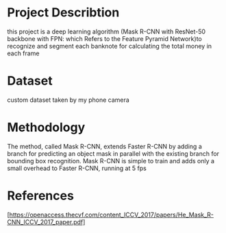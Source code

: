 # Project Describtion
this project is a deep learning algorithm (Mask R-CNN with ResNet-50 backbone with FPN: which Refers to the Feature Pyramid Network)to recognize and segment 
each banknote for calculating the total money in each frame

# Dataset
custom dataset taken by my phone camera

# Methodology
The method, called Mask R-CNN, extends Faster R-CNN by adding a branch for predicting an object mask in parallel with the existing branch for bounding box recognition.
Mask R-CNN is simple to train and adds only a small overhead to Faster R-CNN, running at 5 fps

# References
[https://openaccess.thecvf.com/content_ICCV_2017/papers/He_Mask_R-CNN_ICCV_2017_paper.pdf]

